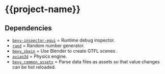 # {{project-name}}

## Dependencies

- [`bevy-inspector-egui`](https://github.com/jakobhellermann/bevy-inspector-egui) = Runtime debug inspector.
- [`rand`](https://docs.rs/rand/latest/rand/) = Random number generator.
- [`bevy_skein`](https://bevyskein.dev/) = Use Blender to create GTFL scenes .
- [`avian3d`](https://github.com/Jondolf/avian) = Physics engine.
- [`bevy_common_assets`](https://github.com/NiklasEi/bevy_common_assets) = Parse data files as assets so that value changes can be hot reloaded.





